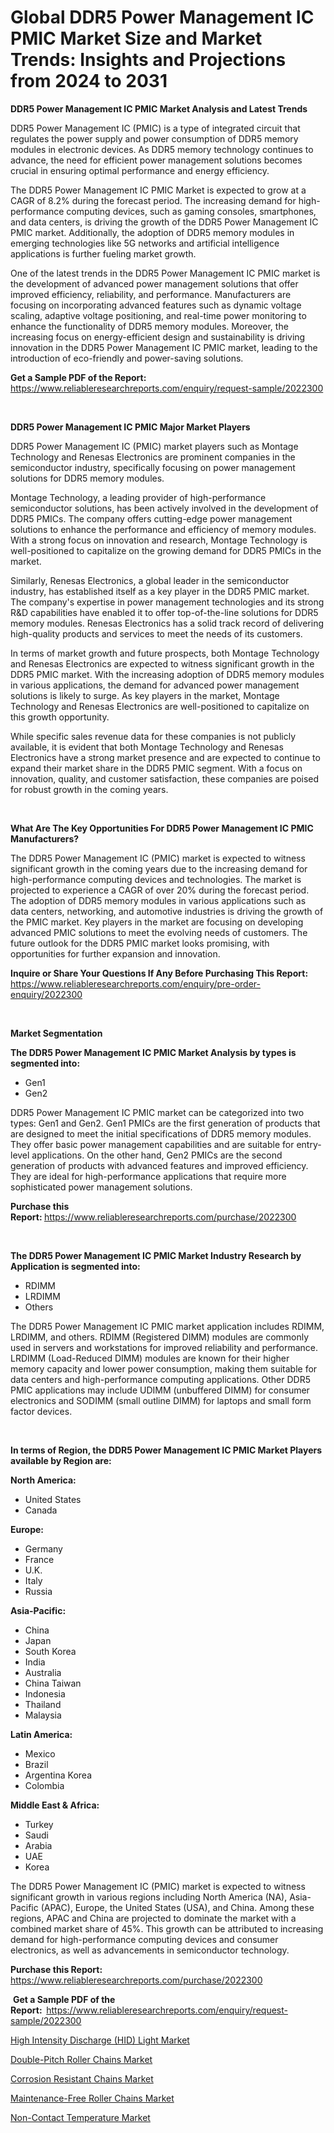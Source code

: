 <p><h1>Global DDR5 Power Management IC PMIC Market Size and Market Trends: Insights and Projections from 2024 to 2031</h1></p><p><strong>DDR5 Power Management IC PMIC Market Analysis and Latest Trends</strong></p>
<p><p>DDR5 Power Management IC (PMIC) is a type of integrated circuit that regulates the power supply and power consumption of DDR5 memory modules in electronic devices. As DDR5 memory technology continues to advance, the need for efficient power management solutions becomes crucial in ensuring optimal performance and energy efficiency.</p><p>The DDR5 Power Management IC PMIC Market is expected to grow at a CAGR of 8.2% during the forecast period. The increasing demand for high-performance computing devices, such as gaming consoles, smartphones, and data centers, is driving the growth of the DDR5 Power Management IC PMIC market. Additionally, the adoption of DDR5 memory modules in emerging technologies like 5G networks and artificial intelligence applications is further fueling market growth.</p><p>One of the latest trends in the DDR5 Power Management IC PMIC market is the development of advanced power management solutions that offer improved efficiency, reliability, and performance. Manufacturers are focusing on incorporating advanced features such as dynamic voltage scaling, adaptive voltage positioning, and real-time power monitoring to enhance the functionality of DDR5 memory modules. Moreover, the increasing focus on energy-efficient design and sustainability is driving innovation in the DDR5 Power Management IC PMIC market, leading to the introduction of eco-friendly and power-saving solutions.</p></p>
<p><strong>Get a Sample PDF of the Report:&nbsp;</strong> <a href="https://www.reliableresearchreports.com/enquiry/request-sample/2022300">https://www.reliableresearchreports.com/enquiry/request-sample/2022300</a></p>
<p>&nbsp;</p>
<p><strong>DDR5 Power Management IC PMIC Major Market Players</strong></p>
<p><p>DDR5 Power Management IC (PMIC) market players such as Montage Technology and Renesas Electronics are prominent companies in the semiconductor industry, specifically focusing on power management solutions for DDR5 memory modules.</p><p>Montage Technology, a leading provider of high-performance semiconductor solutions, has been actively involved in the development of DDR5 PMICs. The company offers cutting-edge power management solutions to enhance the performance and efficiency of memory modules. With a strong focus on innovation and research, Montage Technology is well-positioned to capitalize on the growing demand for DDR5 PMICs in the market.</p><p>Similarly, Renesas Electronics, a global leader in the semiconductor industry, has established itself as a key player in the DDR5 PMIC market. The company's expertise in power management technologies and its strong R&D capabilities have enabled it to offer top-of-the-line solutions for DDR5 memory modules. Renesas Electronics has a solid track record of delivering high-quality products and services to meet the needs of its customers.</p><p>In terms of market growth and future prospects, both Montage Technology and Renesas Electronics are expected to witness significant growth in the DDR5 PMIC market. With the increasing adoption of DDR5 memory modules in various applications, the demand for advanced power management solutions is likely to surge. As key players in the market, Montage Technology and Renesas Electronics are well-positioned to capitalize on this growth opportunity.</p><p>While specific sales revenue data for these companies is not publicly available, it is evident that both Montage Technology and Renesas Electronics have a strong market presence and are expected to continue to expand their market share in the DDR5 PMIC segment. With a focus on innovation, quality, and customer satisfaction, these companies are poised for robust growth in the coming years.</p></p>
<p>&nbsp;</p>
<p><strong>What Are The Key Opportunities For DDR5 Power Management IC PMIC Manufacturers?</strong></p>
<p><p>The DDR5 Power Management IC (PMIC) market is expected to witness significant growth in the coming years due to the increasing demand for high-performance computing devices and technologies. The market is projected to experience a CAGR of over 20% during the forecast period. The adoption of DDR5 memory modules in various applications such as data centers, networking, and automotive industries is driving the growth of the PMIC market. Key players in the market are focusing on developing advanced PMIC solutions to meet the evolving needs of customers. The future outlook for the DDR5 PMIC market looks promising, with opportunities for further expansion and innovation.</p></p>
<p><strong>Inquire or Share Your Questions If Any Before Purchasing This Report:</strong> <a href="https://www.reliableresearchreports.com/enquiry/pre-order-enquiry/2022300">https://www.reliableresearchreports.com/enquiry/pre-order-enquiry/2022300</a></p>
<p>&nbsp;</p>
<p><strong>Market Segmentation</strong></p>
<p><strong>The DDR5 Power Management IC PMIC Market Analysis by types is segmented into:</strong></p>
<p><ul><li>Gen1</li><li>Gen2</li></ul></p>
<p><p>DDR5 Power Management IC PMIC market can be categorized into two types: Gen1 and Gen2. Gen1 PMICs are the first generation of products that are designed to meet the initial specifications of DDR5 memory modules. They offer basic power management capabilities and are suitable for entry-level applications. On the other hand, Gen2 PMICs are the second generation of products with advanced features and improved efficiency. They are ideal for high-performance applications that require more sophisticated power management solutions.</p></p>
<p><strong>Purchase this Report:&nbsp;</strong><a href="https://www.reliableresearchreports.com/purchase/2022300">https://www.reliableresearchreports.com/purchase/2022300</a></p>
<p>&nbsp;</p>
<p><strong>The DDR5 Power Management IC PMIC Market Industry Research by Application is segmented into:</strong></p>
<p><ul><li>RDIMM</li><li>LRDIMM</li><li>Others</li></ul></p>
<p><p>The DDR5 Power Management IC PMIC market application includes RDIMM, LRDIMM, and others. RDIMM (Registered DIMM) modules are commonly used in servers and workstations for improved reliability and performance. LRDIMM (Load-Reduced DIMM) modules are known for their higher memory capacity and lower power consumption, making them suitable for data centers and high-performance computing applications. Other DDR5 PMIC applications may include UDIMM (unbuffered DIMM) for consumer electronics and SODIMM (small outline DIMM) for laptops and small form factor devices.</p></p>
<p>&nbsp;</p>
<p><strong>In terms of Region, the DDR5 Power Management IC PMIC Market Players available by Region are:</strong></p>
<p>
    <p> <strong> North America: </strong>
        <ul>
            <li>United States</li>
            <li>Canada</li>
        </ul>
        </p> 
    <p> <strong> Europe: </strong>
        <ul>
            <li>Germany</li>
            <li>France</li>
            <li>U.K.</li>
            <li>Italy</li>
            <li>Russia</li>
        </ul>
        </p> 
    <p> <strong> Asia-Pacific: </strong>
        <ul>
            <li>China</li>
            <li>Japan</li>
            <li>South Korea</li>
            <li>India</li>
            <li>Australia</li>
            <li>China Taiwan</li>
            <li>Indonesia</li>
            <li>Thailand</li>
            <li>Malaysia</li>
        </ul>
        </p> 
    <p> <strong> Latin America: </strong>
        <ul>
            <li>Mexico</li>
            <li>Brazil</li>
            <li>Argentina Korea</li>
            <li>Colombia</li>
        </ul>
        </p> 
    <p> <strong> Middle East & Africa: </strong>
        <ul>
            <li>Turkey</li>
            <li>Saudi</li>
            <li>Arabia</li>
            <li>UAE</li>
            <li>Korea</li>
        </ul>
    </p>
    </p>
<p><p>The DDR5 Power Management IC (PMIC) market is expected to witness significant growth in various regions including North America (NA), Asia-Pacific (APAC), Europe, the United States (USA), and China. Among these regions, APAC and China are projected to dominate the market with a combined market share of 45%. This growth can be attributed to increasing demand for high-performance computing devices and consumer electronics, as well as advancements in semiconductor technology.</p></p>
<p><strong>Purchase this Report: </strong><a href="https://www.reliableresearchreports.com/purchase/2022300">https://www.reliableresearchreports.com/purchase/2022300</a></p>
<p>&nbsp;<strong>Get a Sample PDF of the Report:&nbsp;&nbsp;</strong><a href="https://www.reliableresearchreports.com/enquiry/request-sample/2022300">https://www.reliableresearchreports.com/enquiry/request-sample/2022300</a></p>
<p><strong></strong></p>
<p><p><a href="https://view.publitas.com/reportprime-1/high-intensity-discharge-hid-light-market-size-share-trends-analysis-report-by-application-regional-outlook-competitive-strategies-and-segment-forecasts-2024-2031/">High Intensity Discharge (HID) Light Market</a></p><p><a href="https://florentine-yuzu-f42.notion.site/Double-Pitch-Roller-Chains-Market-Research-Report-The-Key-To-Successful-Business-Strategy-Forecaste-6b3f314452e44a2494c2c5c77256f316">Double-Pitch Roller Chains Market</a></p><p><a href="https://nifty-kite-d51.notion.site/Corrosion-Resistant-Chains-Market-A-Comprehensive-Report-of-its-Market-Share-Growth-Trends-2024--b1bc3a121fc44fd0b0ce89cd9ac87cce">Corrosion Resistant Chains Market</a></p><p><a href="https://five-trouble-98a.notion.site/Maintenance-Free-Roller-Chains-Market-Size-Growing-and-Forecasted-for-period-from-2024-2031-and-pr-c54ec7aeaa5f410cb7d2a767a3ed5bd4">Maintenance-Free Roller Chains Market</a></p><p><a href="https://view.publitas.com/reportprime-1/non-contact-temperature-market-size-furnishes-valuable-information-encompassing-market-share-market-trends-and-projections-spanning-from-2024-to-2031/">Non-Contact Temperature Market</a></p></p>